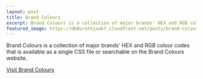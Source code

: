 ```yaml
---
layout: post
title: Brand Colours
excerpt: Brand Colours is a collection of major brands' HEX and RGB colour codes that is available as a single CSS file or searchable on the Brand Colours website.
featured_image: https://db8urotkjxwkf.cloudfront.net/posts/brand-colours.png
---
```


Brand Colours is a collection of major brands' HEX and RGB colour codes that is available as a single CSS file or searchable on the Brand Colours website.

<a href="https://brand-colours.himpfen.io/" target="_blank" class="btn btn-primary">Visit Brand Colours</a>